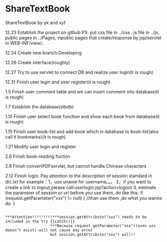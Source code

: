 ShareTextBook
=============

ShareTextBook by yk and xyf

12.23 	Establish the project on github
		PS:	put css file in ../css ,
			js file in ../js,
			public pages in ../Pages,
			inpublic pages that create/response by jsp/servlet in WEB-INF/view/..
			
12.24	Create new branch:Developing

12.26   Create interface(roughly)

12.27   Try to use servlet to connect DB and realize user login(it is rough)

12.31   Finish user login and user register(it is rough)

1.5     Finish user comment table and we can insert comment into database(it is rough)

1.7     Establish the database(stbdb)

1.10    Finish user select book function and show each book from database(it is rough)

1.15    Finish user book-list and add book which in database to book-list(also call it bookmarks)(it is rough)

1.21    Modify user login and register 

2.6     Finish book-reading fuction

2.8     Finish convertPDFservlet, but cannot handle Chinese characters

2.12	Finish login. Pay attention to the description of session standard in dic.txt
		for example：1，use uname for username。。。
					 2，if you want to create a link to logout,please call:userlogin.jsp?action=logout
					 3, estimate the parameter of session or url before you use them, do like this:
						if (request.getParameter("xxx") != null) {
							//than use them ,do what you wanna do.
						}
						
						***Attention!!!!!!!!!***session.getAttribute("xxx") needs to be included in the try {}catch(){}
						***Because request.getParameter("xxx")(even xxx doesn't exist) will not cause any error 
						but session.getAttribute("xxx") will!!
